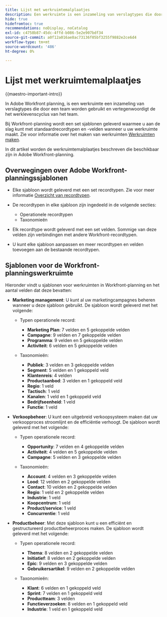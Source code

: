 ```yaml
---
title: Lijst met werkruimtemalplaatjes
description: Een werkruimte is een inzameling van verslagtypes die door een team worden gebruikt en vertegenwoordigt de het werklevenscyclus van het team. Bij Adobe Workfront-planning wordt een set sjablonen geleverd waarmee u aan de slag kunt met standaardrecordtypen en -velden wanneer u uw werkruimte maakt.
hide: true
hidefromtoc: true
recommendations: noDisplay, noCatalog
exl-id: c4758b87-45dc-4ffd-b086-5e2e907bdf34
source-git-commit: a0f12a016ae8ac73136f05bf3255f9882e2ce6d4
workflow-type: tm+mt
source-wordcount: '486'
ht-degree: 0%

---
```


<!--update the metadata with real information when making this available in TOC and in the left nav:
---
title: List of available workspace templates
description: You can use templates to create workspaces. This article provides a list of available workspace templates
hidefromtoc: yes
hide: yes
author: Alina
feature: Work Management
role: User
---

-->

# Lijst met werkruimtemalplaatjes

{{maestro-important-intro}}

In Adobe Workfront planning, is een werkruimte een inzameling van verslagtypes die door een team worden gebruikt en vertegenwoordigt de het werklevenscyclus van het team.

Bij Workfront-planning wordt een set sjablonen geleverd waarmee u aan de slag kunt met standaardrecordtypen en -velden wanneer u uw werkruimte maakt. Zie voor informatie over het maken van werkruimten [Werkruimten maken](../architecture/create-workspaces.md).

In dit artikel worden de werkruimtemalplaatjes beschreven die beschikbaar zijn in Adobe Workfront-planning.

## Overwegingen over Adobe Workfront-planningssjablonen

* Elke sjabloon wordt geleverd met een set recordtypen. Zie voor meer informatie [Overzicht van recordtypen](../architecture/overview-of-record-types-and-taxonomies.md).
* De recordtypen in elke sjabloon zijn ingedeeld in de volgende secties:

   * Operationele recordtypen
   * Taxonomieën
* Elk recordtype wordt geleverd met een set velden. Sommige van deze velden zijn verbindingen met andere Workfront-recordtypen.
* U kunt elke sjabloon aanpassen en meer recordtypen en velden toevoegen aan de bestaande recordtypen.

<!-- I modeled this article by the "List of available Blueprints" and that articles does not have an Access area

## Access requirements

You must have the following: 

<table style="table-layout:auto">
 <col>
 </col>
 <col>
 </col>
 <tbody>
  <tr>
   <td role="rowheader"><p>Adobe Workfront plan*</p></td>
   <td>
<p>Any</p>
<!--the above is only for closed beta; when going to GA - activate the following plans:    
<p>Current plan: Prime and Ultimate</p>
<p>Legacy plan: Enterprise</p>->
   </td>
  </tr>
  <tr>
   <td role="rowheader"><p>Adobe Workfront license*</p></td>
   <td>
   <p>Any</p> 
  <p>For more information, see <a href="../../administration-and-setup/add-users/access-levels-and-object-permissions/wf-licenses.md" class="MCXref xref">Adobe Workfront licenses overview</a>.</p> </td>
  </tr>
  <tr>
   <td role="rowheader"><p>Product</p></td>
   <td>
   <p> Adobe Workfront</p> </td>
  </tr>
  <tr>
   <td role="rowheader">Access level*</td>
   <td> <p>Any</p>  
</td>
  </tr>
<tr>
   <td role="rowheader">Layout template</td>
   <td> <p>Your system administrator must add the Maestro area in your layout template. For information, see the "Enable Maestro for the users in your Workfront instance" section in the article <a href="../maestro/maestro-overview.md">Adobe Maestro overview</a>. </p>  
</td>
  </tr>
 </tbody>
</table>

>[!NOTE]
>
>*If you don't have access, ask your Workfront administrator if they set additional restrictions in your access level. For information on how a Workfront administrator can change your access level, see [Create or modify custom access levels](../administration-and-setup/add-users/configure-and-grant-access/create-modify-access-levels.md).

-->

## Sjablonen voor de Workfront-planningswerkruimte

Hieronder vindt u sjablonen voor werkruimten in Workfront-planning en het aantal velden dat deze bevatten:

* **Marketing management**: U kunt al uw marketingcampagnes beheren wanneer u deze sjabloon gebruikt. De sjabloon wordt geleverd met het volgende:

   * Typen operationele record:

      * **Marketing Plan**: 7 velden en 5 gekoppelde velden
      * **Campagne**: 9 velden en 7 gekoppelde velden
      * **Programma**: 9 velden en 5 gekoppelde velden
      * **Activiteit**: 6 velden en 5 gekoppelde velden
   * Taxonomieën:
      * **Publiek**: 3 velden en 3 gekoppelde velden
      * **Segment**: 5 velden en 1 gekoppeld veld
      * **Klantenreis**: 4 velden
      * **Productaanbod**: 3 velden en 1 gekoppeld veld
      * **Regio**: 1 veld
      * **Tactisch**: 1 veld
      * **Kanalen**: 1 veld en 1 gekoppeld veld
      * **Bedrijfseenheid**: 1 veld
      * **Functie**: 1 veld

* **Verkoopbeheer**: U kunt een uitgebreid verkoopsysteem maken dat uw verkoopproces stroomlijnt en de efficiëntie verhoogt. De sjabloon wordt geleverd met het volgende:

   * Typen operationele record:

      * **Opportunity**: 7 velden en 4 gekoppelde velden
      * **Activiteit**: 4 velden en 5 gekoppelde velden
      * **Campagne**: 5 velden en 3 gekoppelde velden
   * Taxonomieën:
      * **Account**: 4 velden en 3 gekoppelde velden
      * **Lood**: 12 velden en 2 gekoppelde velden
      * **Contact**: 10 velden en 2 gekoppelde velden
      * **Regio**: 1 veld en 2 gekoppelde velden
      * **Industrie**: 1 veld
      * **Koopcentrum**: 1 veld
      * **Product/service**: 1 veld
      * **Concurrentie**: 1 veld

* **Productbeheer**: Met deze sjabloon kunt u een efficiënt en gestructureerd productbeheerproces maken. De sjabloon wordt geleverd met het volgende:

   * Typen operationele record:

      * **Thema**: 8 velden en 2 gekoppelde velden
      * **Initiatief**: 8 velden en 2 gekoppelde velden
      * **Epic**: 9 velden en 3 gekoppelde velden
      * **Gebruikersartikel**: 9 velden en 2 gekoppelde velden

   * Taxonomieën:

      * **Klant**: 6 velden en 1 gekoppeld veld
      * **Sprint**: 7 velden en 1 gekoppeld veld
      * **Productteam**: 3 velden
      * **Functieverzoeken**: 8 velden en 1 gekoppeld veld
      * **Industrie**: 1 veld en 1 gekoppeld veld

